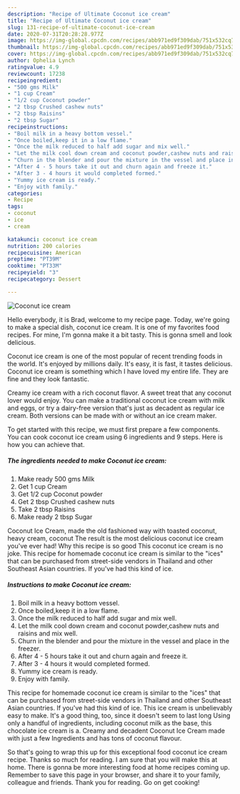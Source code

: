 ```yaml
---
description: "Recipe of Ultimate Coconut ice cream"
title: "Recipe of Ultimate Coconut ice cream"
slug: 131-recipe-of-ultimate-coconut-ice-cream
date: 2020-07-31T20:28:28.977Z
image: https://img-global.cpcdn.com/recipes/abb971ed9f309dab/751x532cq70/coconut-ice-cream-recipe-main-photo.jpg
thumbnail: https://img-global.cpcdn.com/recipes/abb971ed9f309dab/751x532cq70/coconut-ice-cream-recipe-main-photo.jpg
cover: https://img-global.cpcdn.com/recipes/abb971ed9f309dab/751x532cq70/coconut-ice-cream-recipe-main-photo.jpg
author: Ophelia Lynch
ratingvalue: 4.9
reviewcount: 17238
recipeingredient:
- "500 gms Milk"
- "1 cup Cream"
- "1/2 cup Coconut powder"
- "2 tbsp Crushed cashew nuts"
- "2 tbsp Raisins"
- "2 tbsp Sugar"
recipeinstructions:
- "Boil milk in a heavy bottom vessel."
- "Once boiled,keep it in a low flame."
- "Once the milk reduced to half add sugar and mix well."
- "Let the milk cool down cream and coconut powder,cashew nuts and raisins and mix well."
- "Churn in the blender and pour the mixture in the vessel and place in the freezer."
- "After 4 - 5 hours take it out and churn again and freeze it."
- "After 3 - 4 hours it would completed formed."
- "Yummy ice cream is ready."
- "Enjoy with family."
categories:
- Recipe
tags:
- coconut
- ice
- cream

katakunci: coconut ice cream 
nutrition: 200 calories
recipecuisine: American
preptime: "PT39M"
cooktime: "PT33M"
recipeyield: "3"
recipecategory: Dessert

---
```



![Coconut ice cream](https://img-global.cpcdn.com/recipes/abb971ed9f309dab/751x532cq70/coconut-ice-cream-recipe-main-photo.jpg)

Hello everybody, it is Brad, welcome to my recipe page. Today, we're going to make a special dish, coconut ice cream. It is one of my favorites food recipes. For mine, I'm gonna make it a bit tasty. This is gonna smell and look delicious.

Coconut ice cream is one of the most popular of recent trending foods in the world. It's enjoyed by millions daily. It's easy, it is fast, it tastes delicious. Coconut ice cream is something which I have loved my entire life. They are fine and they look fantastic.

Creamy ice cream with a rich coconut flavor. A sweet treat that any coconut lover would enjoy. You can make a traditional coconut ice cream with milk and eggs, or try a dairy-free version that&#39;s just as decadent as regular ice cream. Both versions can be made with or without an ice cream maker.


To get started with this recipe, we must first prepare a few components. You can cook coconut ice cream using 6 ingredients and 9 steps. Here is how you can achieve that.

<!--inarticleads1-->

##### The ingredients needed to make Coconut ice cream:

1. Make ready 500 gms Milk
1. Get 1 cup Cream
1. Get 1/2 cup Coconut powder
1. Get 2 tbsp Crushed cashew nuts
1. Take 2 tbsp Raisins
1. Make ready 2 tbsp Sugar


Coconut Ice Cream, made the old fashioned way with toasted coconut, heavy cream, coconut The result is the most delicious coconut ice cream you&#39;ve ever had! Why this recipe is so good This coconut ice cream is no joke. This recipe for homemade coconut ice cream is similar to the &#34;ices&#34; that can be purchased from street-side vendors in Thailand and other Southeast Asian countries. If you&#39;ve had this kind of ice. 

<!--inarticleads2-->

##### Instructions to make Coconut ice cream:

1. Boil milk in a heavy bottom vessel.
1. Once boiled,keep it in a low flame.
1. Once the milk reduced to half add sugar and mix well.
1. Let the milk cool down cream and coconut powder,cashew nuts and raisins and mix well.
1. Churn in the blender and pour the mixture in the vessel and place in the freezer.
1. After 4 - 5 hours take it out and churn again and freeze it.
1. After 3 - 4 hours it would completed formed.
1. Yummy ice cream is ready.
1. Enjoy with family.


This recipe for homemade coconut ice cream is similar to the &#34;ices&#34; that can be purchased from street-side vendors in Thailand and other Southeast Asian countries. If you&#39;ve had this kind of ice. This ice cream is unbelievably easy to make. It&#39;s a good thing, too, since it doesn&#39;t seem to last long Using only a handful of ingredients, including coconut milk as the base, this chocolate ice cream is a. Creamy and decadent Coconut Ice Cream made with just a few Ingredients and has tons of coconut flavour. 

So that's going to wrap this up for this exceptional food coconut ice cream recipe. Thanks so much for reading. I am sure that you will make this at home. There is gonna be more interesting food at home recipes coming up. Remember to save this page in your browser, and share it to your family, colleague and friends. Thank you for reading. Go on get cooking!
